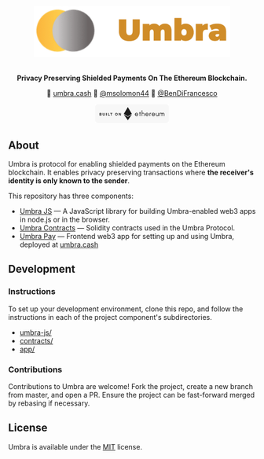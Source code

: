 <div align="center">
	<img width="400" src="readme/umbra-logo-words.png" alt="Umbra Logo">
	<br />
	<br />
</div>

<p align="center">
	<b>Privacy Preserving Shielded Payments On The Ethereum Blockchain.</b>
</p>

<p align="center">
	🚀 <a href="https://umbra.cash">umbra.cash</a>
	👷 <a href="https://twitter.com/msolomon44">@msolomon44</a>
	👷 <a href="https://twitter.com/BenDiFrancesco">@BenDiFrancesco</a>
</p>

<div align="center">
	<img width="150" src="readme/ethereum-badge-light.png" alt="Umbra Logo">
	<br />
</div>

## About

Umbra is protocol for enabling shielded payments on the Ethereum blockchain. It enables privacy preserving transactions where **the receiver's identity is only known to the sender**.

This repository has three components:

* [Umbra JS](umbra-js/) — A JavaScript library for building Umbra-enabled web3 apps in node.js or in the browser.
* [Umbra Contracts](contracts/) — Solidity contracts used in the Umbra Protocol.
* [Umbra Pay](app/) — Frontend web3 app for setting up and using Umbra, deployed at [umbra.cash](https://umbra.cash)

## Development

### Instructions

To set up your development environment, clone this repo, and follow the instructions in each of the project component's subdirectories.

* [umbra-js/](umbra-js/)
* [contracts/](contracts/)
* [app/](app/)

### Contributions

Contributions to Umbra are welcome! Fork the project, create a new branch from master, and open a PR. Ensure the project can be fast-forward merged by rebasing if necessary.

## License

Umbra is available under the [MIT](LICENSE.txt) license.